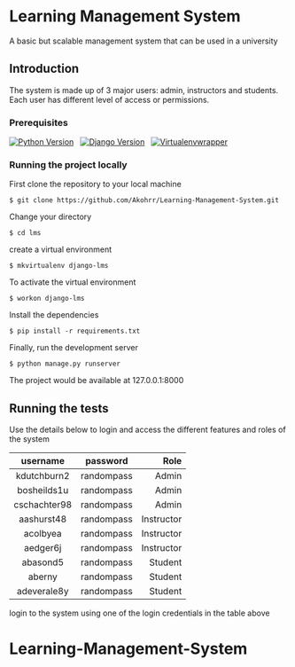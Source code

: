 # Learning Management System

A basic but scalable management system that can be used in a university

## Introduction

The system is made up of 3 major users: admin, instructors and students. Each user has different level of access or permissions.

### Prerequisites

[![Python Version](https://img.shields.io/badge/python-3.6-brightgreen.svg)](https://python.org) &nbsp;
[![Django Version](https://img.shields.io/badge/django-1.11-brightgreen.svg)](https://djangoproject.com) &nbsp;
[![Virtualenvwrapper](https://img.shields.io/badge/virtualenvwrapper-stable-brightgreen.svg)](http://virtualenvwrapper.readthedocs.io/en/latest/install.html)



### Running the project locally

First clone the repository to your local machine

```
$ git clone https://github.com/Akohrr/Learning-Management-System.git
```

Change your directory

```
$ cd lms
```

create a virtual environment

```
$ mkvirtualenv django-lms
```

To activate the virtual environment

```
$ workon django-lms
```

Install the dependencies

```
$ pip install -r requirements.txt
```

Finally, run the development server

```
$ python manage.py runserver
```

The project would be available at 127.0.0.1:8000

## Running the tests

Use the details below to login and access the different features and roles of the system

|   username   |  password   |       Role |
|:------------:|:-----------:|-----------:|
|  kdutchburn2 | randompass  |    Admin   |
|  bosheilds1u | randompass  |    Admin   |
| cschachter98 | randompass  |    Admin   |
| aashurst48   | randompass  | Instructor |
|   acolbyea   | randompass  | Instructor |
|   aedger6j   | randompass  | Instructor |
|   abasond5   | randompass  |   Student  |
|    aberny    | randompass  |   Student  |
|  adeverale8y | randompass  |   Student  |

login to the system using one of the login credentials in the table above
# Learning-Management-System
